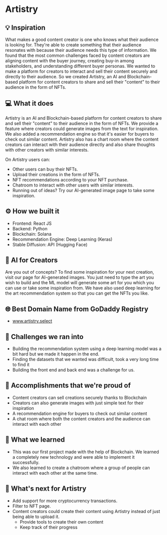 # Artistry

## 💡 Inspiration

What makes a good content creator is one who knows what their audience is looking for. They're able to create something that their audience resonates with because their audience needs this type of information. We found that the most common challenges faced by content creators are aligning content with the buyer journey, creating buy-in among stakeholders, and understanding different buyer personas. We wanted to make a platform for creators to interact and sell their content securely and directly to their audience. So we created Artistry, an AI and Blockchain-based platform for content creators to share and sell their "content" to their audience in the form of NFTs. 

## 💻 What it does

Artistry is an AI and Blockchain-based platform for content creators to share and sell their "content" to their audience in the form of NFTs. We provide a feature where creators could generate images from the text for inspiration. We also added a recommendation engine so that it's easier for buyers to check out similar content. Artistry also has a chart room where the content creators can interact with their audience directly and also share thoughts with other creators with similar interests. 

On Artistry users can:
- Other users can buy their NFTs.
- Upload their creations in the form of NFTs.
- NFT recommendations according to your NFT purchase.
- Chatroom to interact with other users with similar interests.
- Running out of ideas? Try our AI-generated image page to take some inspiration.

## ⚙️ How we built it

- Frontend: React JS
- Backend: Python
- Blockchain: Solana
- Recommendation Engine: Deep Learning (Keras)
- Stable Diffusion: API (Hugging Face)

## 🤖 AI for Creators

Are you out of concepts? To find some inspiration for your next creation, visit our page for AI-generated images. You just need to type the art you wish to build and the ML model will generate some art for you which you can use or take some inspiration from. We have also used deep learning for the art recommendation system so that you can get the NFTs you like.

## 🌐 Best Domain Name from GoDaddy Registry

- www.artistry.select

## 🧠 Challenges we ran into

- Building the recommendation system using a deep learning model was a bit hard but we made it happen in the end.
- Finding the datasets that we wanted was difficult, took a very long time to find it
- Building the front end and back end was a challenge for us.

## 🏅 Accomplishments that we're proud of

- Content creators can sell creations securely thanks to Blockchain
- Creators can also generate images with just simple text for their inspiration
- A recommendation engine for buyers to check out similar content
- A chat room where both the content creators and the audience can interact with each other

## 📖 What we learned

- This was our first project made with the help of Blockchain. We learned a completely new technology and were able to implement it successfully.
- We also learned to create a chatroom where a group of people can interact with each other at the same time.

## 🚀 What's next for Artistry

- Add support for more cryptocurrency transactions.
- Filter to NFT page.
- Content creators could create their content using Artistry instead of just being able to upload it.
   - Provide tools to create their own content
   - Keep track of their progress 
